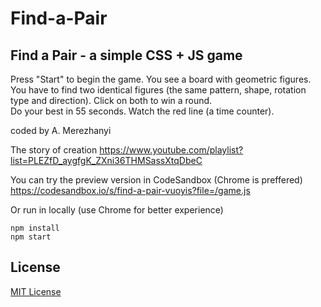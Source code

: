 # Find-a-Pair

## Find a Pair - a simple CSS + JS game

Press "Start" to begin the game. You see a board with geometric figures.<br>
You have to find two identical figures (the same pattern, shape, rotation type and direction). Click on both to win a round.<br>
Do your best in 55 seconds. Watch the red line (a time counter).<br>

coded by A. Merezhanyi

The story of creation https://www.youtube.com/playlist?list=PLEZfD_aygfgK_ZXni36THMSassXtqDbeC

You can try the preview version in CodeSandbox (Chrome is preffered) https://codesandbox.io/s/find-a-pair-vuoyis?file=/game.js

Or run in locally (use Chrome for better experience)

```
npm install
npm start
```

## License

[MIT License](LICENSE.md)
